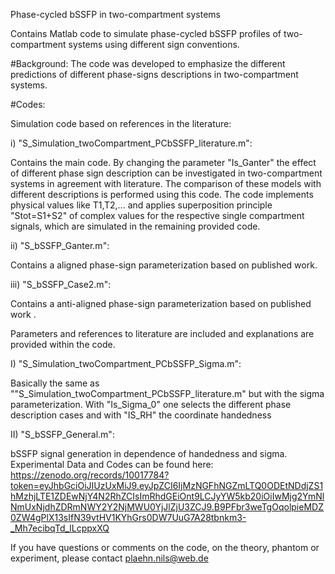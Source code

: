 Phase-cycled bSSFP in two-compartment systems

Contains Matlab code to simulate phase-cycled bSSFP profiles of two-compartment systems using different sign conventions.

#Background: The code was developed to emphasize the different predictions of different phase-signs descriptions in two-compartment systems. 

#Codes: 

Simulation code based on references in the literature:

i) "S_Simulation_twoCompartment_PCbSSFP_literature.m":

Contains the main code. By changing the parameter "Is_Ganter" the effect of different phase sign description can be investigated in two-compartment systems in agreement with literature. 
The comparison of these models with different descriptions is performed using this code. 
The code implements physical values like T1,T2,... and applies superposition principle "Stot=S1+S2" of complex values for the respective single compartment signals, 
which are simulated in the remaining provided code.

ii) "S_bSSFP_Ganter.m":

Contains a aligned phase-sign parameterization based on published work.

iii) "S_bSSFP_Case2.m":

Contains a anti-aligned phase-sign parameterization based on published work .

Parameters and references to literature are included and explanations are provided within the code.

I) "S_Simulation_twoCompartment_PCbSSFP_Sigma.m":

Basically the same as ""S_Simulation_twoCompartment_PCbSSFP_literature.m" but with the sigma parameterization. With "Is_Sigma_0" one selects the different phase description cases and with "IS_RH" the coordinate handedness

II) "S_bSSFP_General.m":

bSSFP signal generation in dependence of handedness and sigma. 
Experimental Data and Codes can be found here: 
https://zenodo.org/records/10017784?token=eyJhbGciOiJIUzUxMiJ9.eyJpZCI6IjMzNGFhNGZmLTQ0ODEtNDdjZS1hMzhjLTE1ZDEwNjY4N2RhZCIsImRhdGEiOnt9LCJyYW5kb20iOiIwMjg2YmNlNmUxNjdhZDRmNWY2Y2NjMWU0YjJlZjU3ZCJ9.B9PFbr3weTgOqolpieMDZ0ZW4gPlX13sIfN39vtHV1KYhGrs0DW7UuG7A28tbnkm3-_Mh7ecibqTd_lLcppxXQ

If you have questions or comments on the code, on the theory, phantom or experiment, please contact plaehn.nils@web.de
